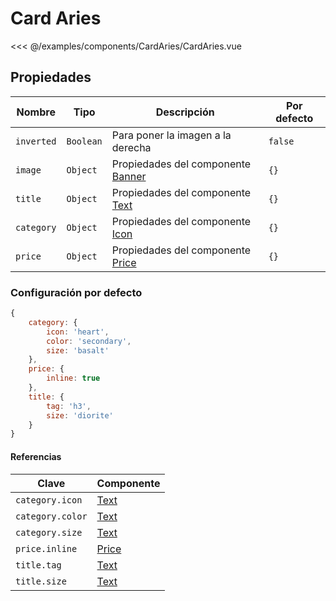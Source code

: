 # Card Aries

<Preview>
  <template slot="demo">
    <components-CardAries-CardAries />
  </template>

  <<< @/examples/components/CardAries/CardAries.vue
</Preview>

## Propiedades

| Nombre      | Tipo                | Descripción                                                     | Por defecto  |
|-------------|---------------------|-----------------------------------------------------------------|--------------|
| `inverted`  | `Boolean`           | Para poner la imagen a la derecha                               | `false`      |
| `image`     | `Object`            | Propiedades del componente [Banner](./banner.md)                | `{}`         |
| `title`     | `Object`            | Propiedades del componente [Text](./text.md)                    | `{}`         |
| `category`  | `Object`            | Propiedades del componente [Icon](./icon.md)                    | `{}`         |
| `price`     | `Object`            | Propiedades del componente [Price](./price.md)                  | `{}`         |

### Configuración por defecto
```js
{
    category: {
        icon: 'heart',
        color: 'secondary',
        size: 'basalt'
    },
    price: {
        inline: true
    },
    title: {
        tag: 'h3',
        size: 'diorite'
    }
}
```

#### Referencias

| Clave              | Componente            |
|--------------------|-----------------------|
| `category.icon`    | [Text](./text.md)     |
| `category.color`   | [Text](./text.md)     |
| `category.size`    | [Text](./text.md)     |
| `price.inline`     | [Price](./price.md)   |
| `title.tag`        | [Text](./text.md)     |
| `title.size`       | [Text](./text.md)     |